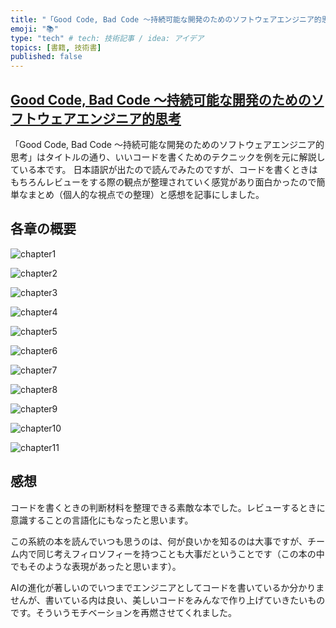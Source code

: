 ```yaml
---
title: "「Good Code, Bad Code ～持続可能な開発のためのソフトウェアエンジニア的思考」の感想"
emoji: "📚"
type: "tech" # tech: 技術記事 / idea: アイデア
topics: [書籍, 技術書]
published: false
---
```


## [Good Code, Bad Code ～持続可能な開発のためのソフトウェアエンジニア的思考](https://amzn.asia/d/8XzFM7k)

「Good Code, Bad Code ～持続可能な開発のためのソフトウェアエンジニア的思考」はタイトルの通り、いいコードを書くためのテクニックを例を元に解説している本です。
日本語訳が出たので読んでみたのですが、コードを書くときはもちろんレビューをする際の観点が整理されていく感覚があり面白かったので簡単なまとめ（個人的な視点での整理）と感想を記事にしました。

## 各章の概要

![chapter1](/images/good-code-bad-code/good-code-bad-code.002.png)

![chapter2](/images/good-code-bad-code/good-code-bad-code.003.png)

![chapter3](/images/good-code-bad-code/good-code-bad-code.004.png)

![chapter4](/images/good-code-bad-code/good-code-bad-code.005.png)

![chapter5](/images/good-code-bad-code/good-code-bad-code.006.png)

![chapter6](/images/good-code-bad-code/good-code-bad-code.007.png)

![chapter7](/images/good-code-bad-code/good-code-bad-code.008.png)

![chapter8](/images/good-code-bad-code/good-code-bad-code.009.png)

![chapter9](/images/good-code-bad-code/good-code-bad-code.010.png)

![chapter10](/images/good-code-bad-code/good-code-bad-code.011.png)

![chapter11](/images/good-code-bad-code/good-code-bad-code.012.png)

## 感想

コードを書くときの判断材料を整理できる素敵な本でした。レビューするときに意識することの言語化にもなったと思います。

この系統の本を読んでいつも思うのは、何が良いかを知るのは大事ですが、チーム内で同じ考えフィロソフィーを持つことも大事だということです（この本の中でもそのような表現があったと思います）。

AIの進化が著しいのでいつまでエンジニアとしてコードを書いているか分かりませんが、書いている内は良い、美しいコードをみんなで作り上げていきたいものです。そういうモチベーションを再燃させてくれました。
